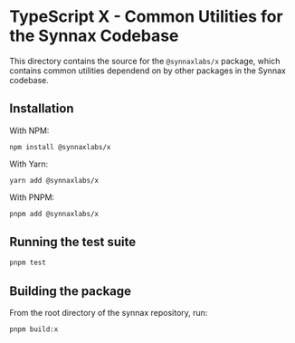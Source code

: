 # TypeScript X - Common Utilities for the Synnax Codebase

This directory contains the source for the `@synnaxlabs/x` package, which contains
common utilities dependend on by other packages in the Synnax codebase.

## Installation

With NPM:

```
npm install @synnaxlabs/x
```

With Yarn:

```
yarn add @synnaxlabs/x
```

With PNPM:

```bash
pnpm add @synnaxlabs/x
```

## Running the test suite

```bash
pnpm test
```

## Building the package

From the root directory of the synnax repository, run:

```bash
pnpm build:x
```
